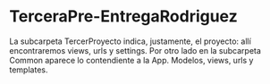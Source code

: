 # TerceraPre-EntregaRodriguez

La subcarpeta TercerProyecto indica, justamente, el proyecto: allí encontraremos views, urls y settings. Por otro lado en la subcarpeta Common aparece lo contendiente a la App. Modelos, views, urls y templates.